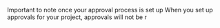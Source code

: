 



Important to note once your approval process is set up
When you set up approvals for your project, approvals will not be r

